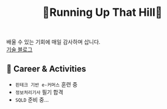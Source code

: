 <h1 align="center">🌄Running Up That Hill🌄</h1><br>

배울 수 있는 기회에 매일 감사하며 삽니다. <br>
[기술 블로그](http://tistory.com/kijuk)

<h2>🦔 Career & Activities</h2>

- `핀테크 기반 e-커머스` 훈련 중
- `정보처리기사` 필기 합격
- `SQLD` 준비 중...
